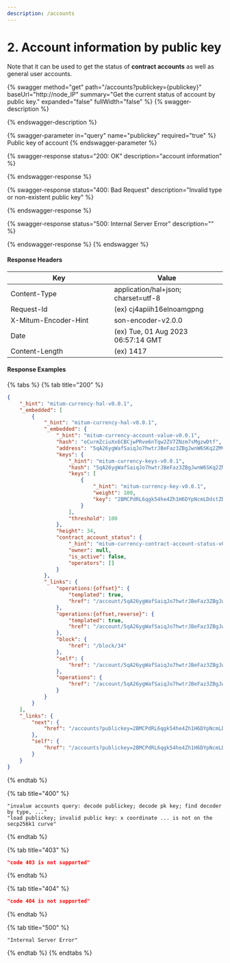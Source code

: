 ```yaml
---
description: /accounts
---
```


# 2. Account information by public key

Note that it can be used to get the status of **contract accounts** as well as general user accounts.

{% swagger method="get" path="/accounts?publickey={publickey}" baseUrl="http://node_IP" summary="Get the current status of account by public key." expanded="false" fullWidth="false" %}
{% swagger-description %}

{% endswagger-description %}

{% swagger-parameter in="query" name="publickey" required="true" %}
Public key of account
{% endswagger-parameter %}

{% swagger-response status="200: OK" description="account information" %}

{% endswagger-response %}

{% swagger-response status="400: Bad Request" description="Invalid type or non-existent public key" %}

{% endswagger-response %}

{% swagger-response status="500: Internal Server Error" description="" %}

{% endswagger-response %}
{% endswagger %}



#### Response Headers

<table><thead><tr><th width="226">Key</th><th>Value</th></tr></thead><tbody><tr><td>Content-Type</td><td>application/hal+json; charset=utf-8</td></tr><tr><td>Request-Id</td><td>(ex) cj4apiih16elnoamgpng</td></tr><tr><td>X-Mitum-Encoder-Hint</td><td>son-encoder-v2.0.0</td></tr><tr><td>Date</td><td>(ex) Tue, 01 Aug 2023 06:57:14 GMT</td></tr><tr><td>Content-Length</td><td>(ex) 1417</td></tr></tbody></table>



#### Response Examples

{% tabs %}
{% tab title="200" %}
```json
{
    "_hint": "mitum-currency-hal-v0.0.1",
    "_embedded": [
        {
            "_hint": "mitum-currency-hal-v0.0.1",
            "_embedded": {
                "_hint": "mitum-currency-account-value-v0.0.1",
                "hash": "oCurmZciuXx6CBCjwPRve6nTqw2ZV7ZNzm7sMgzwDtf",
                "address": "5qA26ygWafSaiqJo7hwtrJBeFaz3ZBgJwnW6SKq2ZMVdmca",
                "keys": {
                    "_hint": "mitum-currency-keys-v0.0.1",
                    "hash": "5qA26ygWafSaiqJo7hwtrJBeFaz3ZBgJwnW6SKq2ZMVd",
                    "keys": [
                        {
                            "_hint": "mitum-currency-key-v0.0.1",
                            "weight": 100,
                            "key": "2BMCPdRL6qgk54he4Zh1H6DYpNcmLDdstZDTiuJSQt6Aqmpu"
                        }
                    ],
                    "threshold": 100
                },
                "height": 34,
                "contract_account_status": {
                    "_hint": "mitum-currency-contract-account-status-v0.0.1",
                    "owner": null,
                    "is_active": false,
                    "operators": []
                }
            },
            "_links": {
                "operations:{offset}": {
                    "templated": true,
                    "href": "/account/5qA26ygWafSaiqJo7hwtrJBeFaz3ZBgJwnW6SKq2ZMVdmca/operations?offset={offset}"
                },
                "operations:{offset,reverse}": {
                    "templated": true,
                    "href": "/account/5qA26ygWafSaiqJo7hwtrJBeFaz3ZBgJwnW6SKq2ZMVdmca/operations?offset={offset}&reverse=1"
                },
                "block": {
                    "href": "/block/34"
                },
                "self": {
                    "href": "/account/5qA26ygWafSaiqJo7hwtrJBeFaz3ZBgJwnW6SKq2ZMVdmca"
                },
                "operations": {
                    "href": "/account/5qA26ygWafSaiqJo7hwtrJBeFaz3ZBgJwnW6SKq2ZMVdmca/operations"
                }
            }
        }
    ],
    "_links": {
        "next": {
            "href": "/accounts?publickey=2BMCPdRL6qgk54he4Zh1H6DYpNcmLDdstZDTiuJSQt6Aqmpu&offset=34,5qA26ygWafSaiqJo7hwtrJBeFaz3ZBgJwnW6SKq2ZMVdmca"
        },
        "self": {
            "href": "/accounts?publickey=2BMCPdRL6qgk54he4Zh1H6DYpNcmLDdstZDTiuJSQt6Aqmpu"
        }
    }
}      
```
{% endtab %}

{% tab title="400" %}
```
"invalue accounts query: decode publickey; decode pk key; find decoder by type, ..."
"load publickey; invalid public key: x coordinate ... is not on the secp256k1 curve"
```
{% endtab %}

{% tab title="403" %}
```json
"code 403 is not supported"
```
{% endtab %}

{% tab title="404" %}
```json
"code 404 is not supported"
```
{% endtab %}

{% tab title="500" %}
```
"Internal Server Error"
```
{% endtab %}
{% endtabs %}

